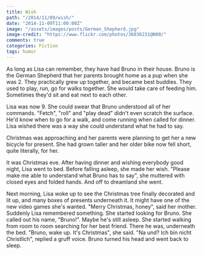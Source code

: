 ```yaml
---
title: Wish
path: "/2014/11/09/wish/"
date: "2014-11-09T11:00:00Z"
image: "/assets/images/posts/German_Shepherd.jpg"
image-credit: "https://www.flickr.com/photos/36836231@N00/"
comments: true
categories: Fiction
tags: humor
---
```

As long as Lisa can remember, they have had Bruno in their house.<span class="more"></span> Bruno is the German Shepherd that her parents brought home as a pup when she was 2. They practically grew up together, and became best buddies. They used to play, run, go for walks together. She would take care of feeding him. Sometimes they'd sit and eat next to each other.

Lisa was now 9. She could swear that Bruno understood all of her commands. "Fetch", "roll" and "play dead" didn't even scratch the surface. He'd know when to go for a walk, and come running when called for dinner. Lisa wished there was a way she could understand what he had to say.

Christmas was approaching and her parents were planning to get her a new bicycle for present. She had grown taller and her older bike now fell short, quite literally, for her.

It was Christmas eve. After having dinner and wishing everybody good night, Lisa went to bed. Before falling asleep, she made her wish. "Please make me able to understand what Bruno has to say", she muttered with closed eyes and folded hands. And off to dreamland she went.

Next morning, Lisa woke up to see the Christmas tree finally decorated and lit up, and many boxes of presents underneath it. It might have one of the new video games she's wanted. "Merry Christmas, honey", said her mother. Suddenly Lisa remembered something. She started looking for Bruno. She called out his name, "Bruno!". Maybe he's still asleep. She started walking from room to room searching for her best friend. There he was, underneath the bed. "Bruno, wake up. It's Christmas", she said. "Na und? Ich bin nicht Christlich", replied a gruff voice. Bruno turned his head and went back to sleep.